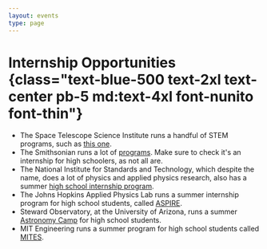 ```yaml
---
layout: events
type: page
---
```


# Internship Opportunities {class="text-blue-500 text-2xl text-center pb-5 md:text-4xl font-nunito font-thin"}

- The Space Telescope Science Institute runs a handful of STEM programs, such as [this one](https://stsci.service-now.com/stem).
- The Smithsonian runs a lot of [programs](https://internships.si.edu/opportunities/). Make sure to check it's an
  internship for high schoolers, as not all are.
- The National Institute for Standards and Technology, which despite the name, does a lot of physics
  and applied physics research, also has a summer [high school internship program](https://www.nist.gov/iaao/academic-affairs-office/high-school-students-ship).
- The Johns Hopkins Applied Physics Lab runs a summer internship program for high school students, called [ASPIRE](https://secwww.jhuapl.edu/stem/aspire/).
- Steward Observatory, at the University of Arizona, runs a summer [Astronomy Camp](https://astronomycamp.info/) for high school students.
- MIT Engineering runs a summer program for high school students called [MITES](https://mites.mit.edu/).
